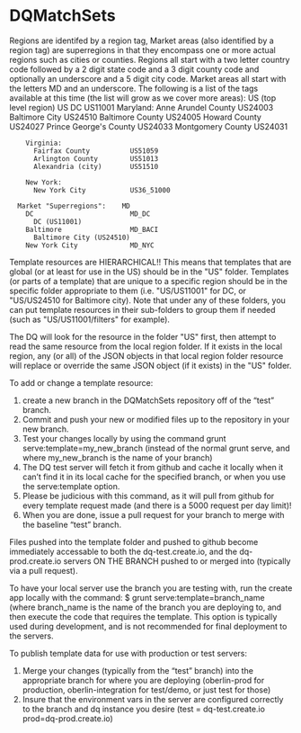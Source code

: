 # DQMatchSets

Regions are identifed by a region tag, Market areas (also identified by a region tag) are superregions in that they encompass one or more actual regions
   such as cities or counties.  Regions all start with a two letter country code followed by a 2 digit state code and a
   3 digit county code and optionally an underscore and a 5 digit city code.  Market areas all start with the letters MD
   and an underscore.  The following is a list of the tags available at this time (the list will grow as we
   cover more areas):
      US (top level region)     US
        DC                        US11001
        Maryland:
          Anne Arundel County     US24003
          Baltimore City          US24510
          Baltimore County        US24005
          Howard County           US24027
          Prince George's County  US24033
          Montgomery County       US24031

        Virginia:
          Fairfax County          US51059
          Arlington County        US51013
          Alexandria (city)       US51510

        New York:
          New York City           US36_51000

      Market "Superregions":    MD
        DC                        MD_DC
          DC (US11001)
        Baltimore                 MD_BACI
          Baltimore City (US24510)
        New York City             MD_NYC

Template resources are HIERARCHICAL!!  This means that templates that are global (or at least for use in the US) should
   be in the "US" folder.  Templates (or parts of a template) that are unique to a specific region should be in the
   specific folder appropriate to them (i.e. "US/US11001" for DC, or "US/US24510 for Baltimore city).  Note that under
   any of these folders, you can put template resources in their sub-folders to group them if needed (such as "US/US11001/filters"
   for example).

   The DQ will look for the resource in the folder "US" first, then attempt to read the same resource from the local region
   folder.  If it exists in the local region, any (or all) of the JSON objects in that local region folder resource will
   replace or override the same JSON object (if it exists) in the "US" folder.

To add or change a template resource:
1) create a new branch in the DQMatchSets repository off of the “test” branch.
2) Commit and push your new or modified files up to the repository in your new branch.
3) Test your changes locally by using the command grunt serve:template=my_new_branch (instead of the normal grunt serve,
   and where my_new_branch is the name of your branch)
4) The DQ test server will fetch it from github and cache it locally when it can’t find it in its local cache for the
   specified branch, or when you use the serve:template option.
5) Please be judicious with this command, as it will pull from github for every template request made (and there is a 5000 request per day limit)!
6) When you are done, issue a pull request for your branch to merge with the baseline “test” branch.

Files pushed into the template folder and pushed to github become immediately accessable to both the dq-test.create.io,
   and the dq-prod.create.io servers ON THE BRANCH pushed to or merged into (typically via a pull request).

To have your local server use the branch you are testing with, run the create app locally with the command:
   $ grunt serve:template=branch_name (where branch_name is the name of the branch you are deploying to,
      and then execute the code that requires the template.  This option is typically
      used during development, and is not recommended for final deployment to the servers.

To publish template data for use with production or test servers:
   1) Merge your changes (typically from the “test” branch) into the appropriate branch for where you are deploying
      (oberlin-prod for production, oberlin-integration for test/demo, or just test for those)
   2) Insure that the environment vars in the server are configured correctly to the branch and dq instance you desire
      (test = dq-test.create.io    prod=dq-prod.create.io)

